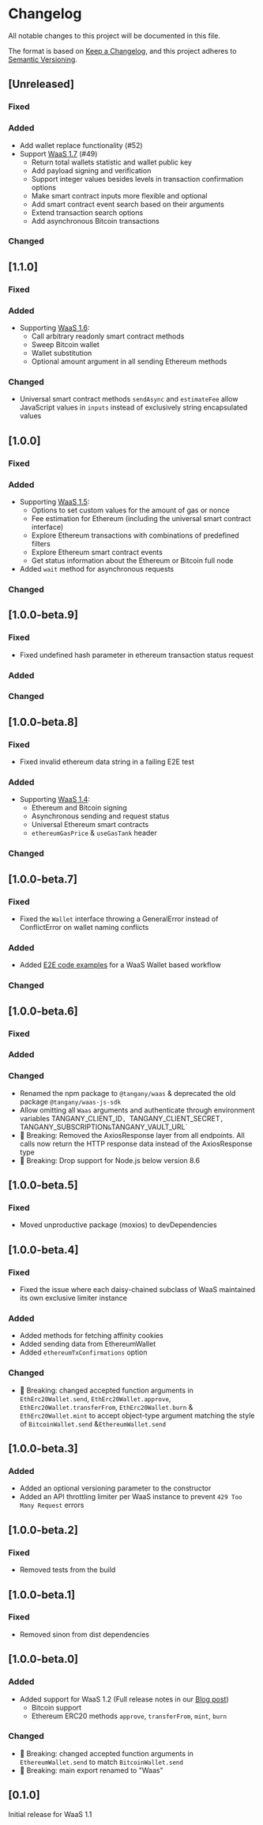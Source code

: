 # Changelog
All notable changes to this project will be documented in this file.

The format is based on [Keep a Changelog](https://keepachangelog.com/en/1.0.0/), and this project adheres to [Semantic Versioning](https://semver.org/spec/v2.0.0.html).

## [Unreleased]
### Fixed
### Added
* Add wallet replace functionality (#52)
* Support [WaaS 1.7](https://github.com/Tangany/Wallet-as-a-Service/blob/master/CHANGELOG.md#170---2020-12-22) (#49)
    * Return total wallets statistic and wallet public key
    * Add payload signing and verification
    * Support integer values besides levels in transaction confirmation options
    * Make smart contract inputs more flexible and optional
    * Add smart contract event search based on their arguments
    * Extend transaction search options
    * Add asynchronous Bitcoin transactions
### Changed

## [1.1.0]
### Fixed
### Added
* Supporting [WaaS 1.6](https://github.com/Tangany/Wallet-as-a-Service/blob/master/CHANGELOG.md#161---2020-08-12):
    * Call arbitrary readonly smart contract methods
    * Sweep Bitcoin wallet
    * Wallet substitution
    * Optional amount argument in all sending Ethereum methods
### Changed
* Universal smart contract methods `sendAsync` and `estimateFee` allow JavaScript values in `inputs` instead of exclusively string encapsulated values

## [1.0.0]
### Fixed
### Added
* Supporting [WaaS 1.5](https://tangany.com/blog/release-notes-1-5/):
  * Options to set custom values for the amount of gas or nonce
  * Fee estimation for Ethereum (including the universal smart contract interface)
  * Explore Ethereum transactions with combinations of predefined filters
  * Explore Ethereum smart contract events
  * Get status information about the Ethereum or Bitcoin full node
* Added `wait` method for asynchronous requests
### Changed

## [1.0.0-beta.9]
### Fixed
* Fixed undefined hash parameter in ethereum transaction status request
### Added
### Changed

## [1.0.0-beta.8]
### Fixed
* Fixed invalid ethereum data string in a failing E2E test
### Added
* Supporting [WaaS 1.4](https://tangany.com/blog/release-notes-1-4/):
  * Ethereum and Bitcoin signing
  * Asynchronous sending and request status
  * Universal Ethereum smart contracts
  * `ethereumGasPrice` & `useGasTank` header
### Changed

## [1.0.0-beta.7]
### Fixed
* Fixed the `Wallet` interface throwing a GeneralError instead of ConflictError on wallet naming conflicts
### Added
* Added [E2E code examples](./test/wallet.e2e.js) for a WaaS Wallet based workflow
### Changed

## [1.0.0-beta.6]
### Fixed
### Added
### Changed
* Renamed the npm package to `@tangany/waas` & deprecated the old package `@tangany/waas-js-sdk`
* Allow omitting all `Waas` arguments and authenticate through environment variables TANGANY_CLIENT_ID`, `TANGANY_CLIENT_SECRET`, `TANGANY_SUBSCRIPTION` & `TANGANY_VAULT_URL`
* 🚨 Breaking: Removed the AxiosResponse layer from all endpoints. All calls now return the HTTP response data instead of the AxiosResponse type
* 🚨 Breaking: Drop support for Node.js below version 8.6

## [1.0.0-beta.5]
### Fixed
* Moved unproductive package (moxios) to devDependencies

## [1.0.0-beta.4]
### Fixed
* Fixed the issue where each daisy-chained subclass of WaaS maintained its own exclusive limiter instance
### Added
* Added methods for fetching affinity cookies
* Added sending data from EthereumWallet
* Added `ethereumTxConfirmations` option
### Changed
* 🚨 Breaking: changed accepted function arguments in `EthErc20Wallet.send`, `EthErc20Wallet.approve`, `EthErc20Wallet.transferFrom`, `EthErc20Wallet.burn` & `EthErc20Wallet.mint` to accept object-type argument matching the style of `BitcoinWallet.send` &`EthereumWallet.send`

## [1.0.0-beta.3]
### Added
* Added an optional versioning parameter to the constructor
* Added an API throttling limiter per WaaS instance to prevent `429 Too Many Request` errors

## [1.0.0-beta.2]
### Fixed
* Removed tests from the build

## [1.0.0-beta.1]
### Fixed
* Removed sinon from dist dependencies

## [1.0.0-beta.0]
### Added
* Added support for WaaS 1.2 (Full release notes in our [Blog post](https://tangany.com/blog/release-notes-1-2/))
  * Bitcoin support
  * Ethereum ERC20 methods `approve`, `transferFrom`, `mint`, `burn`

### Changed
* 🚨 Breaking: changed accepted function arguments in `EthereumWallet.send` to match `BitcoinWallet.send`
* 🚨 Breaking: main export renamed to "Waas"

## [0.1.0]
Initial release for WaaS 1.1
